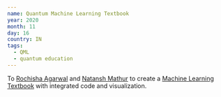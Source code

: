 ```yaml
---
name: Quantum Machine Learning Textbook 
year: 2020
month: 11
day: 16
country: IN
tags:
  - QML
  - quantum education
---
```

To [Rochisha Agarwal](https://rochisha0.github.io/) and [Natansh Mathur](https://www.linkedin.com/in/natanshmathur/) to create a [Machine Learning Textbook](https://github.com/Quantum-Machine-Learning-Textbook/Book) with integrated code and visualization.
